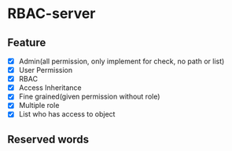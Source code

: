 # RBAC-server

## Feature

- [x] Admin(all permission, only implement for check, no path or list)
- [x] User Permission
- [x] RBAC
- [x] Access Inheritance
- [x] Fine grained(given permission without role)
- [x] Multiple role
- [x] List who has access to object

## Reserved words